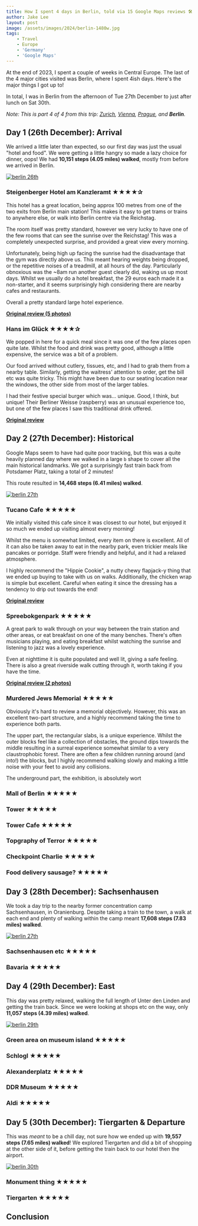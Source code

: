```yaml
---
title: How I spent 4 days in Berlin, told via 15 Google Maps reviews 🛠️
author: Jake Lee
layout: post
image: /assets/images/2024/berlin-1480w.jpg
tags:
    - Travel
    - Europe
    - 'Germany'
    - 'Google Maps'
---
```


At the end of 2023, I spent a couple of weeks in Central Europe. The last of the 4 major cities visited was Berlin, where I spent 4ish days. Here's the major things I got up to! 

In total, I was in Berlin from the afternoon of Tue 27th December to just after lunch on Sat 30th.

*Note: This is part 4 of 4 from this trip: [Zurich](/zurich-reviews), [Vienna](/vienna-reviews), [Prague](/prague-reviews), and **Berlin**.*

## Day 1 (26th December): Arrival

We arrived a little later than expected, so our first day was just the usual "hotel and food". We were getting a little hangry so made a lazy choice for dinner, oops! We had **10,151 steps (4.05 miles) walked**, mostly from before we arrived in Berlin.

[![berlin 26th](/assets/images/2024/berlin-26th-thumbnail.png)](/assets/images/2024/berlin-26th.png)

### Steigenberger Hotel am Kanzleramt ★★★★✰

This hotel has a great location, being approx 100 metres from one of the two exits from Berlin main station! This makes it easy to get trams or trains to anywhere else, or walk into Berlin centre via the Reichstag.

The room itself was pretty standard, however we very lucky to have one of the few rooms that can see the sunrise over the Reichstag! This was a completely unexpected surprise, and provided a great view every morning. 

Unfortunately, being high up facing the sunrise had the disadvantage that the gym was directly above us. This meant hearing weights being dropped, or the repetitive noises of a treadmill, at all hours of the day. Particularly obnoxious was the ~8am run another guest clearly did, waking us up most days. Whilst we usually do a hotel breakfast, the 29 euros each made it a non-starter, and it seems surprisingly high considering there are nearby cafes and restaurants.

Overall a pretty standard large hotel experience. 

**[Original review (5 photos)](https://maps.app.goo.gl/wBxCzG8nHLQKqSKF7)**

### Hans im Glück ★★★★✰

We popped in here for a quick meal since it was one of the few places open quite late. Whilst the food and drink was pretty good, although a little expensive, the service was a bit of a problem. 

Our food arrived without cutlery, tissues, etc, and I had to grab them from a nearby table. Similarly, getting the waitress' attention to order, get the bill etc was quite tricky. This might have been due to our seating location near the windows, the other side from most of the larger tables.

I had their festive special burger which was... unique. Good, I think, but unique! Their Berliner Weisse (raspberry) was an unusual experience too, but one of the few places I saw this traditional drink offered.

**[Original review](https://maps.app.goo.gl/UqkruYdoMFs3Y7DA8)**

## Day 2 (27th December): Historical

Google Maps seem to have had quite poor tracking, but this was a quite heavily planned day where we walked in a large `b` shape to cover all the main historical landmarks. We got a surprisingly fast train back from Potsdamer Platz, taking a total of 2 minutes!

This route resulted in **14,468 steps (6.41 miles) walked**.

[![berlin 27th](/assets/images/2024/berlin-27th-thumbnail.png)](/assets/images/2024/berlin-27th.png)

### Tucano Cafe ★★★★★

We initially visited this cafe since it was closest to our hotel, but enjoyed it so much we ended up visiting almost every morning!

Whilst the menu is somewhat limited, every item on there is excellent. All of it can also be taken away to eat in the nearby park, even trickier meals like pancakes or porridge. Staff were friendly and helpful, and it had a relaxed atmosphere.

I highly recommend the "Hippie Cookie", a nutty chewy flapjack-y thing that we ended up buying to take with us on walks. Additionally, the chicken wrap is simple but excellent. Careful when eating it since the dressing has a tendency to drip out towards the end!

**[Original review]()**

### Spreebokgenpark ★★★★★

A great park to walk through on your way between the train station and other areas, or eat breakfast on one of the many benches. There's often musicians playing, and eating breakfast whilst watching the sunrise and listening to jazz was a lovely experience.

Even at nighttime it is quite populated and well lit, giving a safe feeling. There is also a great riverside walk cutting through it, worth taking if you have the time.

**[Original review (2 photos)]()**

### Murdered Jews Memorial ★★★★★

Obviously it's hard to review a memorial objectively. However, this was an excellent two-part structure, and a highly recommend taking the time to experience both parts.

The upper part, the rectangular slabs, is a unique experience. Whilst the outer blocks feel like a collection of obstacles, the ground dips towards the middle resulting in a surreal experience somewhat similar to a very claustrophobic forest. There are often a few children running around (and into!) the blocks, but I highly recommend walking slowly and making a little noise with your feet to avoid any collisions.

The underground part, the exhibition, is absolutely wort

### Mall of Berlin ★★★★★

### Tower ★★★★★

### Tower Cafe ★★★★★

### Topgraphy of Terror ★★★★★

### Checkpoint Charlie ★★★★★

### Food delivery sausage? ★★★★★

## Day 3 (28th December): Sachsenhausen

We took a day trip to the nearby former concentration camp Sachsenhausen, in Oranienburg. Despite taking a train to the town, a walk at each end and plenty of walking within the camp meant **17,608 steps (7.83 miles) walked**.

[![berlin 27th](/assets/images/2024/berlin-28th-thumbnail.png)](/assets/images/2024/berlin-28th.png)

### Sachsenhausen etc ★★★★★

### Bavaria ★★★★★

## Day 4 (29th December): East

This day was pretty relaxed, walking the full length of Unter den Linden and getting the train back. Since we were looking at shops etc on the way, only **11,057 steps (4.39 miles) walked**.

[![berlin 29th](/assets/images/2024/berlin-29th-thumbnail.png)](/assets/images/2024/berlin-29th.png)

### Green area on museum island ★★★★★

### Schlogl ★★★★★

### Alexanderplatz ★★★★★

### DDR Museum ★★★★★

### Aldi ★★★★★

## Day 5 (30th December): Tiergarten & Departure

This was *meant* to be a chill day, not sure how we ended up with **19,557 steps (7.65 miles) walked**! We explored Tiergarten and did a bit of shopping at the other side of it, before getting the train back to our hotel then the airport.

[![berlin 30th](/assets/images/2024/berlin-30th-thumbnail.png)](/assets/images/2024/berlin-30th.png)

### Monument thing ★★★★★

### Tiergarten ★★★★★



## Conclusion
